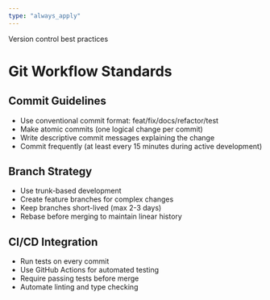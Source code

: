 ```yaml
---
type: "always_apply"
---
```


Version control best practices

# Git Workflow Standards

## Commit Guidelines
- Use conventional commit format: feat/fix/docs/refactor/test
- Make atomic commits (one logical change per commit)
- Write descriptive commit messages explaining the change
- Commit frequently (at least every 15 minutes during active development)

## Branch Strategy
- Use trunk-based development
- Create feature branches for complex changes
- Keep branches short-lived (max 2-3 days)
- Rebase before merging to maintain linear history

## CI/CD Integration
- Run tests on every commit
- Use GitHub Actions for automated testing
- Require passing tests before merge
- Automate linting and type checking